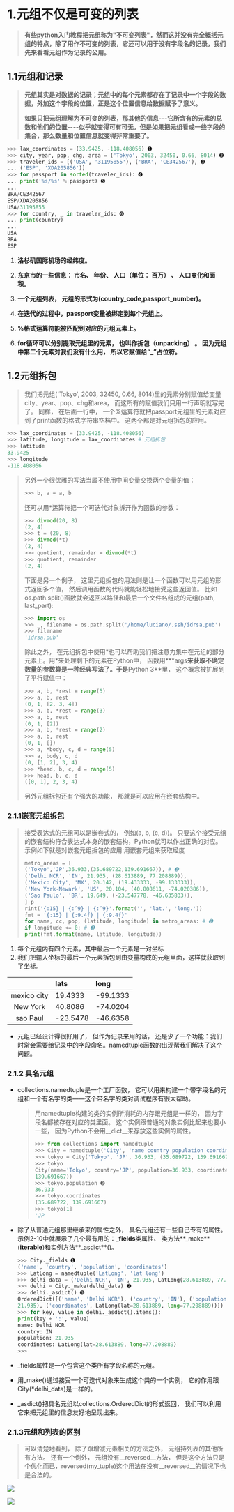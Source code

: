 # 1.元组不仅是可变的列表

> **有些python入门教程把元组称为"不可变列表"，然而这并没有完全概括元组的特点，除了用作不可变的列表，它还可以用于没有字段名的记录，我们先来看看元组作为记录的公用。**

## 1.1元组和记录

> **元组其实是对数据的记录；元组中的每个元素都存在了记录中一个字段的数据，外加这个字段的位置，正是这个位置信息给数据赋予了意义。**
>
> **如果只把元组理解为不可变的列表，那其他的信息---它所含有的元素的总数和他们的位置----似乎就变得可有可无。但是如果把元组看成一些字段的集合，那么数量和位置信息就变得非常重要了。**

```py
>>> lax_coordinates = (33.9425, -118.408056) ➊
>>> city, year, pop, chg, area = ('Tokyo', 2003, 32450, 0.66, 8014) ➋
>>> traveler_ids = [('USA', '31195855'), ('BRA', 'CE342567'), ➌
... ('ESP', 'XDA205856')]
>>> for passport in sorted(traveler_ids): ➍
... print('%s/%s' % passport) ➎
...
BRA/CE342567
ESP/XDA205856
USA/31195855
>>> for country, _ in traveler_ids: ➏
... print(country)
...
USA
BRA
ESP
```

1. **洛杉矶国际机场的经纬度。**
2. **东京市的一些信息： 市名、 年份、 人口（单位： 百万） 、 人口变化和面积。**

3. **一个元组列表， 元组的形式为\(country\_code,passport\_number\)。**

4. **在迭代的过程中，passport变量被绑定到每个元组上。**

5. **%格式运算符能被匹配到对应的元组元素上。**

6. **for循环可以分别提取元组里的元素， 也叫作拆包（unpacking） 。 因为元组中第二个元素对我们没有什么用， 所以它赋值给“\_”占位符。**

## 1.2元组拆包

> 我们把元组\('Tokyo', 2003, 32450, 0.66, 8014\)里的元素分别赋值给变量city、year、pop、chg和area， 而这所有的赋值我们只用一行声明就写完了。 同样， 在后面一行中， 一个%运算符就把passport元组里的元素对应到了print函数的格式字符串空档中。 这两个都是对元组拆包的应用。

```py
>>> lax_coordinates = (33.9425, -118.408056)
>>> latitude, longitude = lax_coordinates # 元组拆包
>>> latitude
33.9425
>>> longitude
-118.408056
```

> 另外一个很优雅的写法当属不使用中间变量交换两个变量的值：
>
> ```py
> >>> b, a = a, b
> ```
>
> 还可以用\*运算符把一个可迭代对象拆开作为函数的参数：
>
> ```py
> >>> divmod(20, 8)
> (2, 4)
> >>> t = (20, 8)
> >>> divmod(*t)
> (2, 4)
> >>> quotient, remainder = divmod(*t)
> >>> quotient, remainder
> (2, 4)
> ```
>
> 下面是另一个例子， 这里元组拆包的用法则是让一个函数可以用元组的形式返回多个值， 然后调用函数的代码就能轻松地接受这些返回值。 比如os.path.split\(\)函数就会返回以路径和最后一个文件名组成的元组\(path, last\_part\):
>
> ```py
> >>> import os
> >>> _, filename = os.path.split('/home/luciano/.ssh/idrsa.pub')
> >>> filename
> 'idrsa.pub'
> ```
>
> 除此之外， 在元组拆包中使用\*也可以帮助我们把注意力集中在元组的部分元素上。用\*来处理剩下的元素在Python中， 函数用**\*args**来获取不确定数量的参数算是一种经典写法了。于是**Python 3**里， 这个概念被扩展到了平行赋值中：
>
> ```py
> >>> a, b, *rest = range(5)
> >>> a, b, rest
> (0, 1, [2, 3, 4])
> >>> a, b, *rest = range(3)
> >>> a, b, rest
> (0, 1, [2])
> >>> a, b, *rest = range(2)
> >>> a, b, rest
> (0, 1, [])
> >>> a, *body, c, d = range(5)
> >>> a, body, c, d
> (0, [1, 2], 3, 4)
> >>> *head, b, c, d = range(5)
> >>> head, b, c, d
> ([0, 1], 2, 3, 4)
> ```
>
> 另外元组拆包还有个强大的功能， 那就是可以应用在嵌套结构中。

### 2.1.1嵌套元组拆包

> 接受表达式的元组可以是嵌套式的， 例如\(a, b, \(c, d\)\)。 只要这个接受元组的嵌套结构符合表达式本身的嵌套结构，Python就可以作出正确的对应。 示例如下就是对嵌套元组拆包的应用:用嵌套元组来获取经度
>
> ```py
> metro_areas = [
> ('Tokyo','JP',36.933,(35.689722,139.691667)), # ➊
> ('Delhi NCR', 'IN', 21.935, (28.613889, 77.208889)),
> ('Mexico City', 'MX', 20.142, (19.433333, -99.133333)),
> ('New York-Newark', 'US', 20.104, (40.808611, -74.020386)),
> ('Sao Paulo', 'BR', 19.649, (-23.547778, -46.635833)),
> ] p
> rint('{:15} | {:^9} | {:^9}'.format('', 'lat.', 'long.'))
> fmt = '{:15} | {:9.4f} | {:9.4f}'
> for name, cc, pop, (latitude, longitude) in metro_areas: # ➋
> if longitude <= 0: # ➌
> print(fmt.format(name, latitude, longitude))
> ```

1. 每个元组内有四个元素，其中最后一个元素是一对坐标
2. 我们把输入坐标的最后一个元素拆包到由变量构成的元组里面，这样就获取到了坐标。

|  | lats | long |
| :---: | :--- | :--- |
| mexico city | 19.4333 | -99.1333 |
| New York | 40.8086 | -74.0204 |
| sao Paul | -23.5478 | -46.6358 |

* 元组已经设计得很好用了， 但作为记录来用的话， 还是少了一个功能：我们时常会需要给记录中的字段命名。namedtuple函数的出现帮我们解决了这个问题。

### 2.1.2 具名元组

* collections.namedtuple是一个工厂函数， 它可以用来构建一个带字段名的元组和一个有名字的类——这个带名字的类对调试程序有很大帮助。

  > 用namedtuple构建的类的实例所消耗的内存跟元组是一样的， 因为字段名都被存在对应的类里面。 这个实例跟普通的对象实例比起来也要小一些， 因为Python不会用\_\_dict\_\_来存放这些实例的属性。
  >
  > ```py
  > >>> from collections import namedtuple
  > >>> City = namedtuple('City', 'name country population coordinates') ➊
  > >>> tokyo = City('Tokyo', 'JP', 36.933, (35.689722, 139.691667)) ➋
  > >>> tokyo
  > City(name='Tokyo', country='JP', population=36.933, coordinates=(35.689722,
  > 139.691667))
  > >>> tokyo.population ➌
  > 36.933
  > >>> tokyo.coordinates
  > (35.689722, 139.691667)
  > >>> tokyo[1]
  > 'JP
  > ```

* 除了从普通元组那里继承来的属性之外， 具名元组还有一些自己专有的属性。 示例2-10中就展示了几个最有用的：**\_fields**类属性、 类方法**\_make**\(**iterable**\)和实例方法**\_asdict**\(\)。

  ```py
  >>> City._fields ➊
  ('name', 'country', 'population', 'coordinates')
  >>> LatLong = namedtuple('LatLong', 'lat long')
  >>> delhi_data = ('Delhi NCR', 'IN', 21.935, LatLong(28.613889, 77.208889))
  >>> delhi = City._make(delhi_data) ➋
  >>> delhi._asdict() ➌
  OrderedDict([('name', 'Delhi NCR'), ('country', 'IN'), ('population',
  21.935), ('coordinates', LatLong(lat=28.613889, long=77.208889))])
  >>> for key, value in delhi._asdict().items():
  print(key + ':', value)
  name: Delhi NCR
  country: IN
  population: 21.935
  coordinates: LatLong(lat=28.613889, long=77.208889)
  >>>
  ```

* \_fields属性是一个包含这个类所有字段名称的元组。

* 用\_make\(\)通过接受一个可迭代对象来生成这个类的一个实例， 它的作用跟City\(\*delhi\_data\)是一样的。

* \_asdict\(\)把具名元组以collections.OrderedDict的形式返回， 我们可以利用它来把元组里的信息友好地呈现出来。

### 2.1.3元组和列表的区别

> 可以清楚地看到， 除了跟增减元素相关的方法之外， 元组持列表的其他所有方法。 还有一个例外， 元组没有\_\_reversed\_\_方法， 但是这个方法只是个优化而已，reversed\(my\_tuple\)这个用法在没有\_\_reversed\_\_的情况下也是合法的。

![](/assets/%UM_PD$9Y@DQB_%28HT2_DUWT.png)

![](/assets/import1.png)





